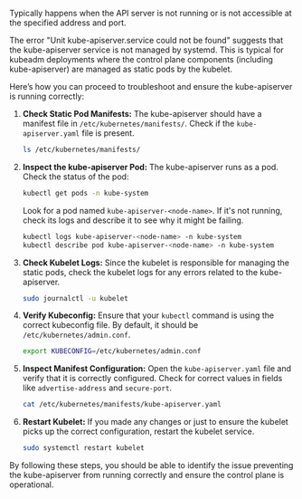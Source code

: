  Typically happens when the API server is not running or is not accessible at the specified address and port.

The error "Unit kube-apiserver.service could not be found" suggests that the kube-apiserver service is not managed by systemd. This is typical for kubeadm deployments where the control plane components (including kube-apiserver) are managed as static pods by the kubelet.

Here’s how you can proceed to troubleshoot and ensure the kube-apiserver is running correctly:

1. **Check Static Pod Manifests:**
   The kube-apiserver should have a manifest file in `/etc/kubernetes/manifests/`. Check if the `kube-apiserver.yaml` file is present.

   ```bash
   ls /etc/kubernetes/manifests/
   ```

2. **Inspect the kube-apiserver Pod:**
   The kube-apiserver runs as a pod. Check the status of the pod:

   ```bash
   kubectl get pods -n kube-system
   ```

   Look for a pod named `kube-apiserver-<node-name>`. If it's not running, check its logs and describe it to see why it might be failing.

   ```bash
   kubectl logs kube-apiserver-<node-name> -n kube-system
   kubectl describe pod kube-apiserver-<node-name> -n kube-system
   ```

3. **Check Kubelet Logs:**
   Since the kubelet is responsible for managing the static pods, check the kubelet logs for any errors related to the kube-apiserver.

   ```bash
   sudo journalctl -u kubelet
   ```

4. **Verify Kubeconfig:**
   Ensure that your `kubectl` command is using the correct kubeconfig file. By default, it should be `/etc/kubernetes/admin.conf`.

   ```bash
   export KUBECONFIG=/etc/kubernetes/admin.conf
   ```

5. **Inspect Manifest Configuration:**
   Open the `kube-apiserver.yaml` file and verify that it is correctly configured. Check for correct values in fields like `advertise-address` and `secure-port`.

   ```bash
   cat /etc/kubernetes/manifests/kube-apiserver.yaml
   ```

6. **Restart Kubelet:**
   If you made any changes or just to ensure the kubelet picks up the correct configuration, restart the kubelet service.

   ```bash
   sudo systemctl restart kubelet
   ```

By following these steps, you should be able to identify the issue preventing the kube-apiserver from running correctly and ensure the control plane is operational.
